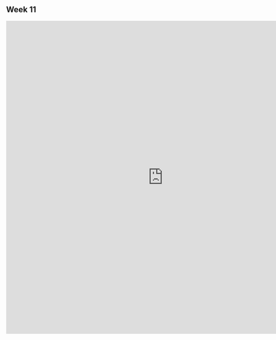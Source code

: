 ## Week 11

<iframe seamless  frameborder="0" src="https://public.tableau.com/profile/lpinilla#!/vizhome/Cultivosalternativosalasoja/Dashboard1?publish=yes&amp;:origin=viz_share_link&amp;:showVizHome=no&amp;:embed=yes&amp;:display_count=yes" width="850" height="850"></iframe>    